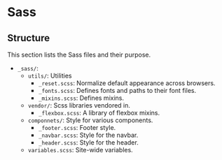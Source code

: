 # Sass

## Structure

This section lists the Sass files and their purpose.

* `_sass/`:
  * `utils/`: Utilities
    * `_reset.scss`: Normalize default appearance across browsers.
    * `_fonts.scss`: Defines fonts and paths to their font files.
    * `_mixins.scss`: Defines mixins.
  * `vendor/`: Scss libraries vendored in.
    * `_flexbox.scss`: A library of flexbox mixins.
  * `componnets/`: Style for various components.
    * `_footer.scss`: Footer style.
    * `_navbar.scss`: Style for the navbar.
    * `_header.scss`: Style for the header.
  * `variables.scss`: Site-wide variables.

